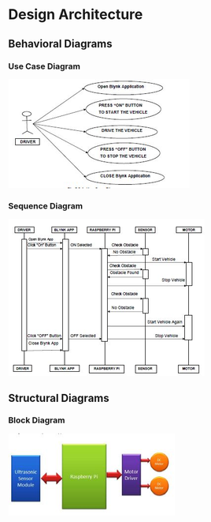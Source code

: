 # Design Architecture

## Behavioral Diagrams

### Use Case Diagram

![Use Case Diagram](https://github.com/Keshav-Shanbhag/Emergency-Braking-System-/blob/main/2_Design/Behavioral%20Diagrams/Use%20case%20Diagram.JPG)

### Sequence Diagram
![Sequence Diagram](https://github.com/Keshav-Shanbhag/Emergency-Braking-System-/blob/main/2_Design/Behavioral%20Diagrams/Sequence%20Diagram.JPG)


## Structural Diagrams

### Block Diagram

![Block Diagram](https://github.com/Keshav-Shanbhag/Emergency-Braking-System-/blob/main/2_Design/Structural%20Diagrams/Block%20Diagram.JPG)




